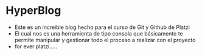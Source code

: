 # HyperBlog
* Este es un increible blog hecho para el curso de Git y Github de Platzi
* El cual nos es una herramienta de tipo consola que básicamente te permite manipular y gestionar todo el proceso a realizar con el proyecto
* for ever platzi.....
